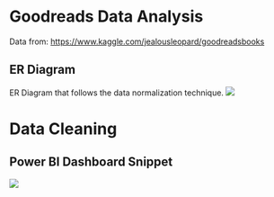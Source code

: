 # Goodreads Data Analysis

Data from: https://www.kaggle.com/jealousleopard/goodreadsbooks

## ER Diagram

ER Diagram that follows the data normalization technique.
<img src="https://github.com/JasonYao3/goodreads/blob/master/Goodreads%20ER%20diagram.png" >

# Data Cleaning

## Power BI Dashboard Snippet

<img src="https://github.com/JasonYao3/goodreads/blob/master/PowerBi%20snippet.JPG">


